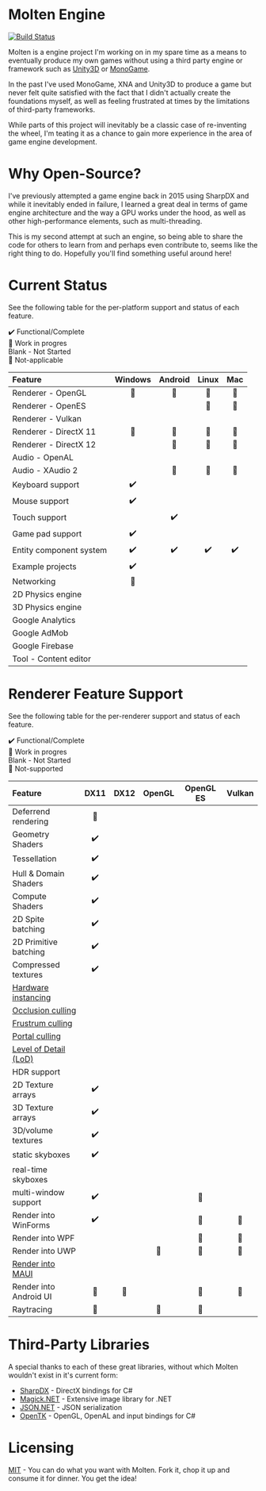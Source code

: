 ﻿# Molten Engine
[![Build Status](https://dev.azure.com/jyarwood/MoltenEngine/_apis/build/status/MoltenEngine-.NET%20Desktop-CI)](https://dev.azure.com/jyarwood/MoltenEngine/_build/latest?definitionId=2)  

Molten is a engine project I'm working on in my spare time as a means to eventually produce my own games without using a third party engine or framework such as [Unity3D](https://unity3d.com/) or [MonoGame](http://monogame.net).

In the past I've used MonoGame, XNA and Unity3D to produce a game but never felt quite satisfied with the fact that I didn't actually create the foundations myself, as well as feeling frustrated at times by the limitations of third-party frameworks.

While parts of this project will inevitably be a classic case of re-inventing the wheel, I'm teating it as a chance to gain more experience in the area of game engine development. 

# Why Open-Source?
I've previously attempted a game engine back in 2015 using SharpDX and while it inevitably ended in failure, I learned a great deal in terms of game engine architecture and the way a GPU works under the hood, as well as other high-performance elements, such as multi-threading.

This is my second attempt at such an engine, so being able to share the code for others to learn from and perhaps even contribute to, seems like the right thing to do. Hopefully you'll find something useful around here!

# Current Status
See the following table for the per-platform support and status of each feature.

✔️ Functional/Complete\
🚧 Work in progres\
Blank - Not Started\
🚫 Not-applicable

| Feature                | Windows    | Android  | Linux  | Mac  |
| :---                   | :-------:  | :-----:  | :---:  | :-:  |
| Renderer - OpenGL      | 🚧         | 🚫      | 🚧     | 🚧  |
| Renderer - OpenES      |            |         | 🚫     | 🚫  |
| Renderer - Vulkan      |            |          |        |      |
| Renderer - DirectX 11  | 🚧        | 🚫       | 🚫    | 🚫   |
| Renderer - DirectX 12  |            | 🚫       | 🚫    | 🚫   |
| Audio - OpenAL         |            |          |        |      |
| Audio - XAudio 2       |            | 🚫       | 🚫    | 🚫   |
| Keyboard support       | ✔️          |          |        |      |
| Mouse support          | ✔️          |          |        |      |
| Touch support          |            | ✔️       |        |      |
| Game pad support       | ✔️         |          |        |      |
| Entity component system| ✔️         | ✔️       | ✔️     | ✔️    |
| Example projects       | ✔️         |          |        |      |
| Networking             | 🚧         |          |        |      |
| 2D Physics engine      |            |          |        |      |
| 3D Physics engine      |            |          |        |      |
| Google Analytics       |            |          |        |      |
| Google AdMob           |            |          |        |      |
| Google Firebase        |            |          |        |      |
| Tool - Content editor  |            |          |        |      |


# Renderer Feature Support
See the following table for the per-renderer support and status of each feature.

✔️ Functional/Complete\
🚧 Work in progres\
Blank - Not Started\
🚫 Not-supported

| Feature                | DX11       | DX12    | OpenGL  | OpenGL ES  | Vulkan |
| :---                   | :-------:  | :-----: | :---:   | :-:        | :-:    |
| Deferrend rendering    | 🚧         |         |        |             |       |
| Geometry Shaders       | ✔️         |         |        |             |       |
| Tessellation           | ✔️         |         |        |             |       |
| Hull & Domain Shaders  | ✔️         |         |        |             |       |
| Compute Shaders        | ✔️         |         |        |             |       |
| 2D Spite batching      | ✔️         |         |        |             |       |
| 2D Primitive batching  | ✔️         |         |        |             |       |
| Compressed textures    | ✔️         |         |        |             |       |
| [Hardware instancing](https://en.wikipedia.org/wiki/Geometry_instancing)    |            |         |        |             |       |
| [Occlusion culling](https://en.wikipedia.org/wiki/Hidden-surface_determination#Occlusion_culling)      |            |         |        |             |       |
| [Frustrum culling](https://en.wikipedia.org/wiki/Hidden-surface_determination#Viewing-frustum_culling)       |            |         |        |             |       |
| [Portal culling](https://docs.panda3d.org/1.10/python/programming/render-attributes/occlusion-culling/portal-culling)         |            |         |        |             |       |
| [Level of Detail (LoD)](https://en.wikipedia.org/wiki/Level_of_detail_(computer_graphics))  |            |         |        |             |       |
| HDR support            |            |         |        |             |       |
| 2D Texture arrays      | ✔️         |         |        |             |       |
| 3D Texture arrays      | ✔️         |         |        |             |       |
| 3D/volume textures     | ✔️         |         |        |             |       |
| static skyboxes        | ✔️         |         |        |             |       |
| real-time skyboxes     |            |         |        |             |       |
| multi-window support   | ✔️         |         |        | 🚫          |       |
| Render into WinForms   | ✔️         |         |        | 🚫          | 🚫    |
| Render into WPF        |            |         |        | 🚫          | 🚫    |
| Render into UWP        |            |         | 🚫    | 🚫          | 🚫    |
|[Render into MAUI](https://docs.microsoft.com/en-us/dotnet/maui/what-is-maui)|            |         |       |             |       |
| Render into Android UI | 🚫         | 🚫      |       | 🚫          | 🚫   |
| Raytracing             | 🚫         |         | 🚫    | 🚫          |       |


# Third-Party Libraries
A special thanks to each of these great libraries, without which Molten wouldn't exist in it's current form:
  * [SharpDX](https://github.com/sharpdx/SharpDX) - DirectX bindings for C#
  * [Magick.NET](https://github.com/dlemstra/Magick.NET) - Extensive image library for .NET
  * [JSON.NET](https://www.newtonsoft.com/json) - JSON serialization
  * [OpenTK](https://opentk.net/) - OpenGL, OpenAL and input bindings for C#

# Licensing
[MIT](LICENSE) - You can do what you want with Molten. Fork it, chop it up and consume it for dinner. You get the idea!
